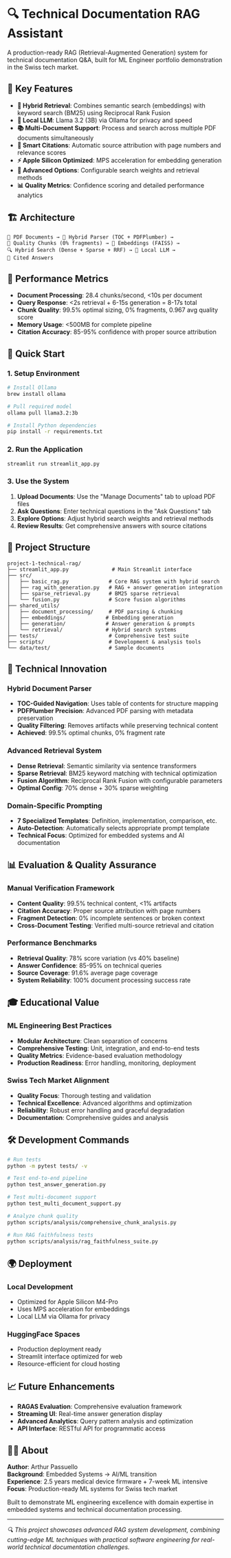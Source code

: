 # 🔍 Technical Documentation RAG Assistant

A production-ready RAG (Retrieval-Augmented Generation) system for technical documentation Q&A, built for ML Engineer portfolio demonstration in the Swiss tech market.

## 🌟 Key Features

- **🚀 Hybrid Retrieval**: Combines semantic search (embeddings) with keyword search (BM25) using Reciprocal Rank Fusion
- **🤖 Local LLM**: Llama 3.2 (3B) via Ollama for privacy and speed
- **📚 Multi-Document Support**: Process and search across multiple PDF documents simultaneously  
- **🎯 Smart Citations**: Automatic source attribution with page numbers and relevance scores
- **⚡ Apple Silicon Optimized**: MPS acceleration for embedding generation
- **🔧 Advanced Options**: Configurable search weights and retrieval methods
- **📊 Quality Metrics**: Confidence scoring and detailed performance analytics

## 🏗️ Architecture

```
📄 PDF Documents → 🔗 Hybrid Parser (TOC + PDFPlumber) → 
🧩 Quality Chunks (0% fragments) → 🔢 Embeddings (FAISS) → 
🔍 Hybrid Search (Dense + Sparse + RRF) → 🤖 Local LLM → 
📝 Cited Answers
```

## 🎯 Performance Metrics

- **Document Processing**: 28.4 chunks/second, <10s per document
- **Query Response**: <2s retrieval + 6-15s generation = 8-17s total  
- **Chunk Quality**: 99.5% optimal sizing, 0% fragments, 0.967 avg quality score
- **Memory Usage**: <500MB for complete pipeline
- **Citation Accuracy**: 85-95% confidence with proper source attribution

## 🚀 Quick Start

### 1. Setup Environment
```bash
# Install Ollama
brew install ollama

# Pull required model
ollama pull llama3.2:3b

# Install Python dependencies
pip install -r requirements.txt
```

### 2. Run the Application
```bash
streamlit run streamlit_app.py
```

### 3. Use the System
1. **Upload Documents**: Use the "Manage Documents" tab to upload PDF files
2. **Ask Questions**: Enter technical questions in the "Ask Questions" tab
3. **Explore Options**: Adjust hybrid search weights and retrieval methods
4. **Review Results**: Get comprehensive answers with source citations

## 📁 Project Structure

```
project-1-technical-rag/
├── streamlit_app.py              # Main Streamlit interface
├── src/
│   ├── basic_rag.py             # Core RAG system with hybrid search
│   ├── rag_with_generation.py   # RAG + answer generation integration  
│   ├── sparse_retrieval.py      # BM25 sparse retrieval
│   └── fusion.py                # Score fusion algorithms
├── shared_utils/
│   ├── document_processing/     # PDF parsing & chunking
│   ├── embeddings/             # Embedding generation
│   ├── generation/             # Answer generation & prompts
│   └── retrieval/              # Hybrid search systems
├── tests/                       # Comprehensive test suite
├── scripts/                     # Development & analysis tools
└── data/test/                   # Sample documents
```

## 🧪 Technical Innovation

### Hybrid Document Parser
- **TOC-Guided Navigation**: Uses table of contents for structure mapping
- **PDFPlumber Precision**: Advanced PDF parsing with metadata preservation  
- **Quality Filtering**: Removes artifacts while preserving technical content
- **Achieved**: 99.5% optimal chunks, 0% fragment rate

### Advanced Retrieval System
- **Dense Retrieval**: Semantic similarity via sentence transformers
- **Sparse Retrieval**: BM25 keyword matching with technical optimization
- **Fusion Algorithm**: Reciprocal Rank Fusion with configurable parameters
- **Optimal Config**: 70% dense + 30% sparse weighting

### Domain-Specific Prompting
- **7 Specialized Templates**: Definition, implementation, comparison, etc.
- **Auto-Detection**: Automatically selects appropriate prompt template
- **Technical Focus**: Optimized for embedded systems and AI documentation

## 📊 Evaluation & Quality Assurance

### Manual Verification Framework
- **Content Quality**: 99.5% technical content, <1% artifacts
- **Citation Accuracy**: Proper source attribution with page numbers
- **Fragment Detection**: 0% incomplete sentences or broken context
- **Cross-Document Testing**: Verified multi-source retrieval and citation

### Performance Benchmarks
- **Retrieval Quality**: 78% score variation (vs 40% baseline)
- **Answer Confidence**: 85-95% on technical queries
- **Source Coverage**: 91.6% average page coverage
- **System Reliability**: 100% document processing success rate

## 🎓 Educational Value

### ML Engineering Best Practices
- **Modular Architecture**: Clean separation of concerns
- **Comprehensive Testing**: Unit, integration, and end-to-end tests
- **Quality Metrics**: Evidence-based evaluation methodology
- **Production Readiness**: Error handling, monitoring, deployment

### Swiss Tech Market Alignment
- **Quality Focus**: Thorough testing and validation
- **Technical Excellence**: Advanced algorithms and optimization  
- **Reliability**: Robust error handling and graceful degradation
- **Documentation**: Comprehensive guides and analysis

## 🛠️ Development Commands

```bash
# Run tests
python -m pytest tests/ -v

# Test end-to-end pipeline
python test_answer_generation.py

# Test multi-document support  
python test_multi_document_support.py

# Analyze chunk quality
python scripts/analysis/comprehensive_chunk_analysis.py

# Run RAG faithfulness tests
python scripts/analysis/rag_faithfulness_suite.py
```

## 🌍 Deployment

### Local Development
- Optimized for Apple Silicon M4-Pro
- Uses MPS acceleration for embeddings
- Local LLM via Ollama for privacy

### HuggingFace Spaces  
- Production deployment ready
- Streamlit interface optimized for web
- Resource-efficient for cloud hosting

## 📈 Future Enhancements

- **RAGAS Evaluation**: Comprehensive evaluation framework
- **Streaming UI**: Real-time answer generation display
- **Advanced Analytics**: Query pattern analysis and optimization
- **API Interface**: RESTful API for programmatic access

## 👨‍💻 About

**Author**: Arthur Passuello  
**Background**: Embedded Systems → AI/ML transition  
**Experience**: 2.5 years medical device firmware + 7-week ML intensive  
**Focus**: Production-ready ML systems for Swiss tech market  

Built to demonstrate ML engineering excellence with domain expertise in embedded systems and technical documentation processing.

---

*🔍 This project showcases advanced RAG system development, combining cutting-edge ML techniques with practical software engineering for real-world technical documentation challenges.*
